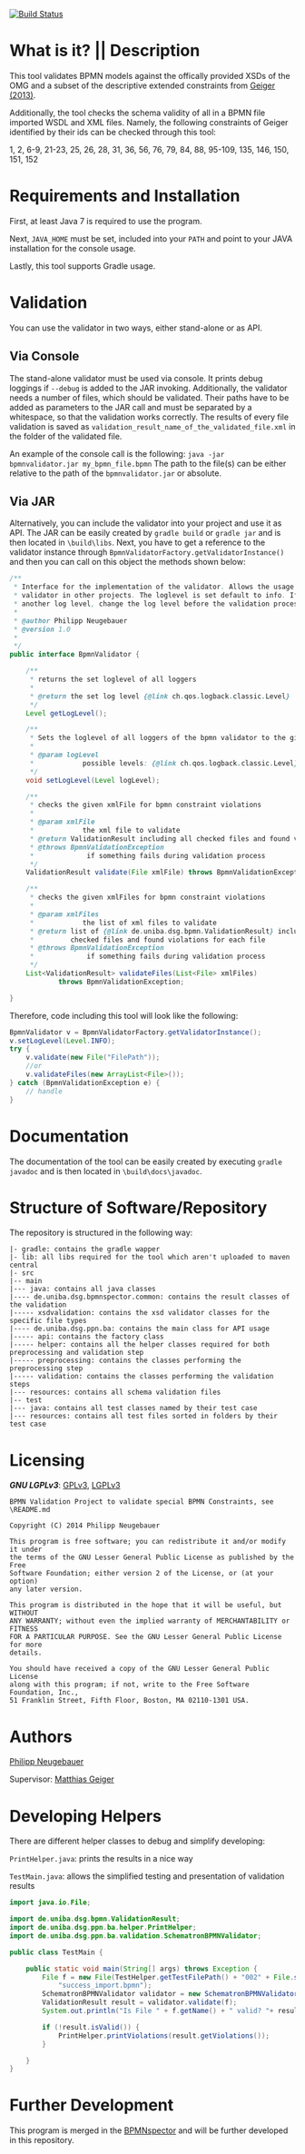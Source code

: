 [![Build Status](https://travis-ci.org/philippneugebauer/SchematronBPMNValidator.svg)](https://travis-ci.org/philippneugebauer/SchematronBPMNValidator)

# What is it? || Description

This tool validates BPMN models against the offically provided XSDs of the OMG and 
a subset of the descriptive extended constraints from [Geiger (2013)](http://www.uni-bamberg.de/fileadmin/uni/fakultaeten/wiai_lehrstuehle/praktische_informatik/Dateien/Publikationen/techrep-bpmn-serialization-constraints.pdf).

Additionally, the tool checks the schema validity of all in a BPMN file imported WSDL and XML files.
Namely, the following constraints of Geiger identified by their ids can be checked through this tool:

1, 2, 6-9, 21-23, 25, 26, 28, 31, 36, 56, 76, 79, 84, 88, 95-109, 135, 146, 150, 151, 152 

# Requirements and Installation

First, at least Java 7 is required to use the program.

Next, `JAVA_HOME` must be set, included into your `PATH` and point to your JAVA installation for the console usage.

Lastly, this tool supports Gradle usage.
  
# Validation

You can use the validator in two ways, either stand-alone or as API.

## Via Console

The stand-alone validator must be used via console. It prints debug loggings
if `--debug` is added to the JAR invoking. Additionally, the validator needs a number of files, which
should be validated. Their paths have to be added as parameters to the JAR call and
must be separated by a whitespace, so that the validation works correctly. The results
of every file validation is saved as `validation_result_name_of_the_validated_file.xml` in the
folder of the validated file.

An example of the console call is the following: `java -jar bpmnvalidator.jar my_bpmn_file.bpmn`
The path to the file(s) can be either relative to the path of the `bpmnvalidator.jar` or absolute.

## Via JAR

Alternatively, you can include the validator into your project and use it as API. The JAR can be easily created by `gradle build` or `gradle jar` and is then located in `\build\libs`. Next, you have
to get a reference to the validator instance through `BpmnValidatorFactory.getValidatorInstance()`
and then you can call on this object the methods shown below:

``` java
/**
 * Interface for the implementation of the validator. Allows the usage of the
 * validator in other projects. The loglevel is set default to info. If you need
 * another log level, change the log level before the validation process.
 *
 * @author Philipp Neugebauer
 * @version 1.0
 *
 */
public interface BpmnValidator {

	/**
	 * returns the set loglevel of all loggers
	 *
	 * @return the set log level {@link ch.qos.logback.classic.Level}
	 */
	Level getLogLevel();

	/**
	 * Sets the loglevel of all loggers of the bpmn validator to the given level
	 *
	 * @param logLevel
	 *            possible levels: {@link ch.qos.logback.classic.Level}
	 */
	void setLogLevel(Level logLevel);

	/**
	 * checks the given xmlFile for bpmn constraint violations
	 *
	 * @param xmlFile
	 *            the xml file to validate
	 * @return ValidationResult including all checked files and found violations
	 * @throws BpmnValidationException
	 *             if something fails during validation process
	 */
	ValidationResult validate(File xmlFile) throws BpmnValidationException;

	/**
	 * checks the given xmlFiles for bpmn constraint violations
	 *
	 * @param xmlFiles
	 *            the list of xml files to validate
	 * @return list of {@link de.uniba.dsg.bpmn.ValidationResult} including all
	 *         checked files and found violations for each file
	 * @throws BpmnValidationException
	 *             if something fails during validation process
	 */
	List<ValidationResult> validateFiles(List<File> xmlFiles)
			throws BpmnValidationException;

}
```

Therefore, code including this tool will look like the following:

``` java
BpmnValidator v = BpmnValidatorFactory.getValidatorInstance();
v.setLogLevel(Level.INFO);
try {
	v.validate(new File("FilePath"));
	//or
	v.validateFiles(new ArrayList<File>());
} catch (BpmnValidationException e) {
	// handle
}
```

# Documentation

The documentation of the tool can be easily created by executing `gradle javadoc` and is then located in `\build\docs\javadoc`.

# Structure of Software/Repository

The repository is structured in the following way:

	|- gradle: contains the gradle wapper
	|- lib: all libs required for the tool which aren't uploaded to maven central
	|- src
	|-- main
	|--- java: contains all java classes
	|---- de.uniba.dsg.bpmnspector.common: contains the result classes of the validation
	|----- xsdvalidation: contains the xsd validator classes for the specific file types
	|---- de.uniba.dsg.ppn.ba: contains the main class for API usage
	|----- api: contains the factory class
	|----- helper: contains all the helper classes required for both preprocessing and validation step
	|----- preprocessing: contains the classes performing the preprocessing step
	|----- validation: contains the classes performing the validation steps
	|--- resources: contains all schema validation files
	|-- test
	|--- java: contains all test classes named by their test case
	|--- resources: contains all test files sorted in folders by their test case

# Licensing

**_GNU LGPLv3_**: [GPLv3](COPYING), [LGPLv3](COPYING.LESSER)

```
BPMN Validation Project to validate special BPMN Constraints, see \README.md

Copyright (C) 2014 Philipp Neugebauer

This program is free software; you can redistribute it and/or modify it under
the terms of the GNU Lesser General Public License as published by the Free
Software Foundation; either version 2 of the License, or (at your option)
any later version.

This program is distributed in the hope that it will be useful, but WITHOUT
ANY WARRANTY; without even the implied warranty of MERCHANTABILITY or FITNESS
FOR A PARTICULAR PURPOSE. See the GNU Lesser General Public License for more
details.

You should have received a copy of the GNU Lesser General Public License
along with this program; if not, write to the Free Software Foundation, Inc.,
51 Franklin Street, Fifth Floor, Boston, MA 02110-1301 USA.
```

# Authors

[Philipp Neugebauer](https://github.com/philippneugebauer)

Supervisor: [Matthias Geiger](https://github.com/matthiasgeiger)

# Developing Helpers

There are different helper classes to debug and simplify developing:

`PrintHelper.java`: prints the results in a nice way

`TestMain.java`: allows the simplified testing and presentation of validation results

``` java
import java.io.File;

import de.uniba.dsg.bpmn.ValidationResult;
import de.uniba.dsg.ppn.ba.helper.PrintHelper;
import de.uniba.dsg.ppn.ba.validation.SchematronBPMNValidator;

public class TestMain {

	public static void main(String[] args) throws Exception {
		File f = new File(TestHelper.getTestFilePath() + "002" + File.separator + 
			"success_import.bpmn");
		SchematronBPMNValidator validator = new SchematronBPMNValidator();
		ValidationResult result = validator.validate(f);
		System.out.println("Is File " + f.getName() + " valid? "+ result.isValid());

		if (!result.isValid()) {
			PrintHelper.printViolations(result.getViolations());
		}

	}
}
```


# Further Development

This program is merged in the [BPMNspector](https://github.com/uniba-dsg/BPMNspector) and will be further developed in this repository.

